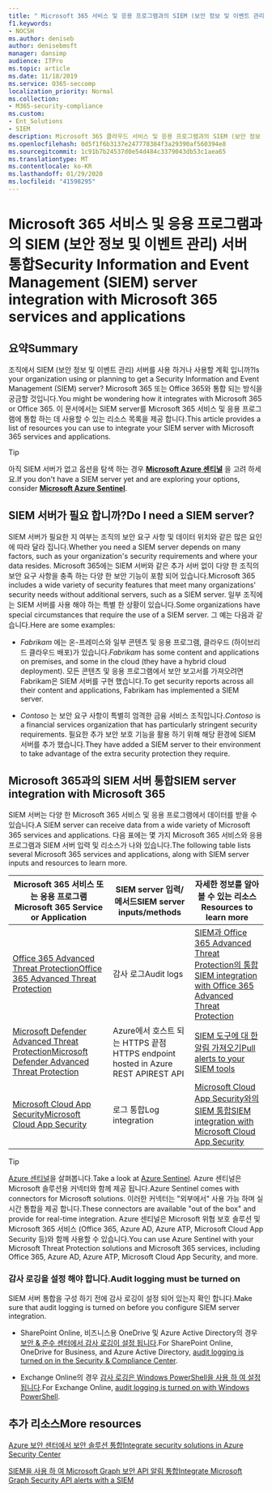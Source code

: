 ```yaml
---
title: " Microsoft 365 서비스 및 응용 프로그램과의 SIEM (보안 정보 및 이벤트 관리) 서버 통합"
f1.keywords:
- NOCSH
ms.author: deniseb
author: denisebmsft
manager: dansimp
audience: ITPro
ms.topic: article
ms.date: 11/18/2019
ms.service: O365-seccomp
localization_priority: Normal
ms.collection:
- M365-security-compliance
ms.custom:
- Ent_Solutions
- SIEM
description: Microsoft 365 클라우드 서비스 및 응용 프로그램과의 SIEM (보안 정보 및 이벤트 관리) 서버 통합에 대 한 개요를 확인 하세요.
ms.openlocfilehash: 0d5f1f6b3137e247778384f3a29390af560394e8
ms.sourcegitcommit: 1c91b7b24537d0e54d484c3379043db53c1aea65
ms.translationtype: MT
ms.contentlocale: ko-KR
ms.lasthandoff: 01/29/2020
ms.locfileid: "41598295"
---
```

#  <a name="security-information-and-event-management-siem-server-integration-with-microsoft-365-services-and-applications"></a><span data-ttu-id="6a33e-103">Microsoft 365 서비스 및 응용 프로그램과의 SIEM (보안 정보 및 이벤트 관리) 서버 통합</span><span class="sxs-lookup"><span data-stu-id="6a33e-103">Security Information and Event Management (SIEM) server integration with Microsoft 365 services and applications</span></span>

## <a name="summary"></a><span data-ttu-id="6a33e-104">요약</span><span class="sxs-lookup"><span data-stu-id="6a33e-104">Summary</span></span>

<span data-ttu-id="6a33e-105">조직에서 SIEM (보안 정보 및 이벤트 관리) 서버를 사용 하거나 사용할 계획 입니까?</span><span class="sxs-lookup"><span data-stu-id="6a33e-105">Is your organization using or planning to get a Security Information and Event Management (SIEM) server?</span></span> <span data-ttu-id="6a33e-106">Microsoft 365 또는 Office 365와 통합 되는 방식을 궁금할 것입니다.</span><span class="sxs-lookup"><span data-stu-id="6a33e-106">You might be wondering how it integrates with Microsoft 365 or Office 365.</span></span> <span data-ttu-id="6a33e-107">이 문서에서는 SIEM server를 Microsoft 365 서비스 및 응용 프로그램에 통합 하는 데 사용할 수 있는 리소스 목록을 제공 합니다.</span><span class="sxs-lookup"><span data-stu-id="6a33e-107">This article provides a list of resources you can use to integrate your SIEM server with Microsoft 365 services and applications.</span></span>

> [!TIP]
> <span data-ttu-id="6a33e-108">아직 SIEM 서버가 없고 옵션을 탐색 하는 경우 **[Microsoft Azure 센티널](https://docs.microsoft.com/azure/sentinel/overview)** 을 고려 하세요.</span><span class="sxs-lookup"><span data-stu-id="6a33e-108">If you don't have a SIEM server yet and are exploring your options, consider **[Microsoft Azure Sentinel](https://docs.microsoft.com/azure/sentinel/overview)**.</span></span>

## <a name="do-i-need-a-siem-server"></a><span data-ttu-id="6a33e-109">SIEM 서버가 필요 합니까?</span><span class="sxs-lookup"><span data-stu-id="6a33e-109">Do I need a SIEM server?</span></span>

<span data-ttu-id="6a33e-110">SIEM 서버가 필요한 지 여부는 조직의 보안 요구 사항 및 데이터 위치와 같은 많은 요인에 따라 달라 집니다.</span><span class="sxs-lookup"><span data-stu-id="6a33e-110">Whether you need a SIEM server depends on many factors, such as your organization's security requirements and where your data resides.</span></span> <span data-ttu-id="6a33e-111">Microsoft 365에는 SIEM 서버와 같은 추가 서버 없이 다양 한 조직의 보안 요구 사항을 충족 하는 다양 한 보안 기능이 포함 되어 있습니다.</span><span class="sxs-lookup"><span data-stu-id="6a33e-111">Microsoft 365 includes a wide variety of security features that meet many organizations' security needs without additional servers, such as a SIEM server.</span></span> <span data-ttu-id="6a33e-112">일부 조직에는 SIEM 서버를 사용 해야 하는 특별 한 상황이 있습니다.</span><span class="sxs-lookup"><span data-stu-id="6a33e-112">Some organizations have special circumstances that require the use of a SIEM server.</span></span> <span data-ttu-id="6a33e-113">그 예는 다음과 같습니다.</span><span class="sxs-lookup"><span data-stu-id="6a33e-113">Here are some examples:</span></span>

- <span data-ttu-id="6a33e-114">*Fabrikam* 에는 온-프레미스와 일부 콘텐츠 및 응용 프로그램, 클라우드 (하이브리드 클라우드 배포)가 있습니다.</span><span class="sxs-lookup"><span data-stu-id="6a33e-114">*Fabrikam* has some content and applications on premises, and some in the cloud (they have a hybrid cloud deployment).</span></span> <span data-ttu-id="6a33e-115">모든 콘텐츠 및 응용 프로그램에서 보안 보고서를 가져오려면 Fabrikam은 SIEM 서버를 구현 했습니다.</span><span class="sxs-lookup"><span data-stu-id="6a33e-115">To get security reports across all their content and applications, Fabrikam has implemented a SIEM server.</span></span> 

- <span data-ttu-id="6a33e-116">*Contoso* 는 보안 요구 사항이 특별히 엄격한 금융 서비스 조직입니다.</span><span class="sxs-lookup"><span data-stu-id="6a33e-116">*Contoso* is a financial services organization that has particularly stringent security requirements.</span></span> <span data-ttu-id="6a33e-117">필요한 추가 보안 보호 기능을 활용 하기 위해 해당 환경에 SIEM 서버를 추가 했습니다.</span><span class="sxs-lookup"><span data-stu-id="6a33e-117">They have added a SIEM server to their environment to take advantage of the extra security protection they require.</span></span>

## <a name="siem-server-integration-with-microsoft-365"></a><span data-ttu-id="6a33e-118">Microsoft 365과의 SIEM 서버 통합</span><span class="sxs-lookup"><span data-stu-id="6a33e-118">SIEM server integration with Microsoft 365</span></span>

<span data-ttu-id="6a33e-119">SIEM 서버는 다양 한 Microsoft 365 서비스 및 응용 프로그램에서 데이터를 받을 수 있습니다.</span><span class="sxs-lookup"><span data-stu-id="6a33e-119">A SIEM server can receive data from a wide variety of Microsoft 365 services and applications.</span></span> <span data-ttu-id="6a33e-120">다음 표에는 몇 가지 Microsoft 365 서비스와 응용 프로그램과 SIEM 서버 입력 및 리소스가 나와 있습니다.</span><span class="sxs-lookup"><span data-stu-id="6a33e-120">The following table lists several Microsoft 365 services and applications, along with SIEM server inputs and resources to learn more.</span></span> 

| <span data-ttu-id="6a33e-121">Microsoft 365 서비스 또는 응용 프로그램</span><span class="sxs-lookup"><span data-stu-id="6a33e-121">Microsoft 365 Service or Application</span></span> | <span data-ttu-id="6a33e-122">SIEM server 입력/메서드</span><span class="sxs-lookup"><span data-stu-id="6a33e-122">SIEM server inputs/methods</span></span> | <span data-ttu-id="6a33e-123">자세한 정보를 알아볼 수 있는 리소스</span><span class="sxs-lookup"><span data-stu-id="6a33e-123">Resources to learn more</span></span> |
| --- | --- | --- |
| [<span data-ttu-id="6a33e-124">Office 365 Advanced Threat Protection</span><span class="sxs-lookup"><span data-stu-id="6a33e-124">Office 365 Advanced Threat Protection</span></span>](office-365-atp.md)  | <span data-ttu-id="6a33e-125">감사 로그</span><span class="sxs-lookup"><span data-stu-id="6a33e-125">Audit logs</span></span> | [<span data-ttu-id="6a33e-126">SIEM과 Office 365 Advanced Threat Protection의 통합</span><span class="sxs-lookup"><span data-stu-id="6a33e-126">SIEM integration with Office 365 Advanced Threat Protection</span></span>](siem-integration-with-office-365-ti.md) |
| [<span data-ttu-id="6a33e-127">Microsoft Defender Advanced Threat Protection</span><span class="sxs-lookup"><span data-stu-id="6a33e-127">Microsoft Defender Advanced Threat Protection</span></span>](https://docs.microsoft.com/windows/security/threat-protection/) | <span data-ttu-id="6a33e-128">Azure에서 호스트 되는 HTTPS 끝점</span><span class="sxs-lookup"><span data-stu-id="6a33e-128">HTTPS endpoint hosted in Azure</span></span> <br/><span data-ttu-id="6a33e-129">REST API</span><span class="sxs-lookup"><span data-stu-id="6a33e-129">REST API</span></span>| [<span data-ttu-id="6a33e-130">SIEM 도구에 대 한 알림 가져오기</span><span class="sxs-lookup"><span data-stu-id="6a33e-130">Pull alerts to your SIEM tools</span></span>](https://docs.microsoft.com/windows/security/threat-protection/microsoft-defender-atp/configure-siem) |
| [<span data-ttu-id="6a33e-131">Microsoft Cloud App Security</span><span class="sxs-lookup"><span data-stu-id="6a33e-131">Microsoft Cloud App Security</span></span>](https://docs.microsoft.com/cloud-app-security/what-is-cloud-app-security) | <span data-ttu-id="6a33e-132">로그 통합</span><span class="sxs-lookup"><span data-stu-id="6a33e-132">Log integration</span></span> | [<span data-ttu-id="6a33e-133">Microsoft Cloud App Security와의 SIEM 통합</span><span class="sxs-lookup"><span data-stu-id="6a33e-133">SIEM integration with Microsoft Cloud App Security</span></span>](https://docs.microsoft.com/cloud-app-security/siem) |

> [!TIP]
> <span data-ttu-id="6a33e-134">[Azure 센티널](https://docs.microsoft.com/azure/sentinel/overview)을 살펴봅니다.</span><span class="sxs-lookup"><span data-stu-id="6a33e-134">Take a look at [Azure Sentinel](https://docs.microsoft.com/azure/sentinel/overview).</span></span> <span data-ttu-id="6a33e-135">Azure 센티널은 Microsoft 솔루션용 커넥터와 함께 제공 됩니다.</span><span class="sxs-lookup"><span data-stu-id="6a33e-135">Azure Sentinel comes with connectors for Microsoft solutions.</span></span> <span data-ttu-id="6a33e-136">이러한 커넥터는 "외부에서" 사용 가능 하며 실시간 통합을 제공 합니다.</span><span class="sxs-lookup"><span data-stu-id="6a33e-136">These connectors are available "out of the box" and provide for real-time integration.</span></span> <span data-ttu-id="6a33e-137">Azure 센티널은 Microsoft 위협 보호 솔루션 및 Microsoft 365 서비스 (Office 365, Azure AD, Azure ATP, Microsoft Cloud App Security 등)와 함께 사용할 수 있습니다.</span><span class="sxs-lookup"><span data-stu-id="6a33e-137">You can use Azure Sentinel with your Microsoft Threat Protection solutions and Microsoft 365 services, including Office 365, Azure AD, Azure ATP, Microsoft Cloud App Security, and more.</span></span>

### <a name="audit-logging-must-be-turned-on"></a><span data-ttu-id="6a33e-138">감사 로깅을 설정 해야 합니다.</span><span class="sxs-lookup"><span data-stu-id="6a33e-138">Audit logging must be turned on</span></span>

<span data-ttu-id="6a33e-139">SIEM 서버 통합을 구성 하기 전에 감사 로깅이 설정 되어 있는지 확인 합니다.</span><span class="sxs-lookup"><span data-stu-id="6a33e-139">Make sure that audit logging is turned on before you configure SIEM server integration.</span></span> 

- <span data-ttu-id="6a33e-140">SharePoint Online, 비즈니스용 OneDrive 및 Azure Active Directory의 경우 [보안 & 준수 센터에서 감사 로깅이 설정 됩니다](https://docs.microsoft.com/office365/securitycompliance/turn-audit-log-search-on-or-off).</span><span class="sxs-lookup"><span data-stu-id="6a33e-140">For SharePoint Online, OneDrive for Business, and Azure Active Directory, [audit logging is turned on in the Security & Compliance Center](https://docs.microsoft.com/office365/securitycompliance/turn-audit-log-search-on-or-off).</span></span>

- <span data-ttu-id="6a33e-141">Exchange Online의 경우 [감사 로깅은 Windows PowerShell을 사용 하 여 설정 됩니다](https://docs.microsoft.com/office365/securitycompliance/enable-mailbox-auditing).</span><span class="sxs-lookup"><span data-stu-id="6a33e-141">For Exchange Online, [audit logging is turned on with Windows PowerShell](https://docs.microsoft.com/office365/securitycompliance/enable-mailbox-auditing).</span></span>
 
## <a name="more-resources"></a><span data-ttu-id="6a33e-142">추가 리소스</span><span class="sxs-lookup"><span data-stu-id="6a33e-142">More resources</span></span>

[<span data-ttu-id="6a33e-143">Azure 보안 센터에서 보안 솔루션 통합</span><span class="sxs-lookup"><span data-stu-id="6a33e-143">Integrate security solutions in Azure Security Center</span></span>](https://docs.microsoft.com/azure/security-center/security-center-partner-integration#exporting-data-to-a-siem)

[<span data-ttu-id="6a33e-144">SIEM을 사용 하 여 Microsoft Graph 보안 API 알림 통합</span><span class="sxs-lookup"><span data-stu-id="6a33e-144">Integrate Microsoft Graph Security API alerts with a SIEM</span></span>](https://docs.microsoft.com/graph/security-integration)